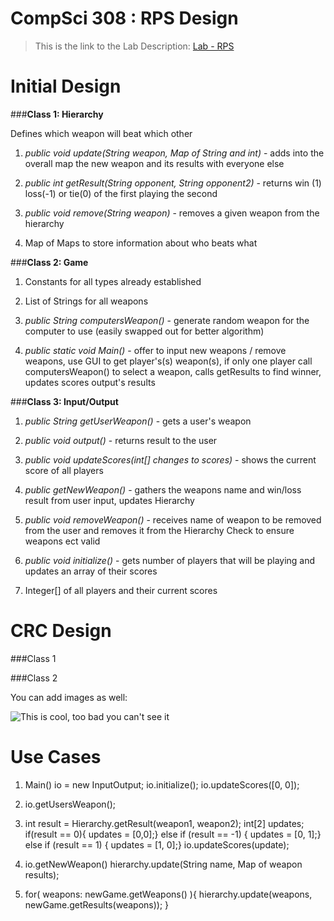 CompSci 308 : RPS Design
===================

> This is the link to the Lab Description: 
[Lab - RPS](http://www.cs.duke.edu/courses/compsci308/spring16/classwork/02_design_rps/index.php)

Initial Design
=======

###**Class 1: Hierarchy**

Defines which weapon will beat which other 
1. *public void update(String weapon, Map of String and int)* - adds into the overall map the new weapon and its results with everyone else

2. *public int getResult(String opponent, String opponent2)* - returns win (1) loss(-1) or tie(0) of the first playing the second

3. *public void remove(String weapon)* - removes a given weapon from the hierarchy

4. Map of Maps to store information about who beats what


###**Class 2: Game** 



1. Constants for all types already established

2. List of Strings for all weapons

3. *public String computersWeapon()* - generate random weapon for the computer to use (easily swapped out for better algorithm)

4. *public static void Main()* - offer to input new weapons / remove weapons,  use GUI to get player's(s) weapon(s), if only one player call computersWeapon() to select a weapon, calls getResults to find winner, updates scores output's results



###**Class 3: Input/Output**

1. *public String getUserWeapon()* - gets a user's weapon

2. *public void output()* - returns result to the user 

3. *public void updateScores(int[] changes to scores)* - shows the current score of all players

4. *public getNewWeapon()* - gathers the weapons name and win/loss result from user input, updates Hierarchy

5. *public void removeWeapon()* - receives name of weapon to be removed from the user and removes it from the Hierarchy
Check to ensure weapons ect valid

6. *public void initialize()* - gets number of players that will be playing and updates an array of their scores

7. Integer[] of all players and their current scores



CRC Design
=======

###Class 1


###Class 2

You can add images as well:

![This is cool, too bad you can't see it](crc-example.png "Our CRC cards")


Use Cases
=======
1. 
	Main() 
	io = new InputOutput;
	io.initialize();
	io.updateScores([0, 0]);
	
2. io.getUsersWeapon();

3.
	int result = Hierarchy.getResult(weapon1, weapon2);
	int[2] updates;
	if(result == 0){ updates = [0,0];}
	else if (result == -1) { updates = [0, 1];}
	else if (result == 1) { updates = [1, 0];}
	io.updateScores(update);
	
4.
	io.getNewWeapon()
	hierarchy.update(String name, Map of weapon results);
	
5. 
	for( weapons: newGame.getWeapons() ){
			hierarchy.update(weapons, newGame.getResults(weapons));
	}
	
	
